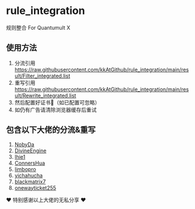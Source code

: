 # rule_integration
规则整合 For Quantumult X

## 使用方法

1. 分流引用 https://raw.githubusercontent.com/kkAtGithub/rule_integration/main/result/Filter_integrated.list
2. 重写引用 https://raw.githubusercontent.com/kkAtGithub/rule_integration/main/result/Rewrite_integrated.list
3. 然后配置好证书📄（如已配置可忽略）
4. 如仍有广告请清除浏览器缓存后重试


## 包含以下大佬的分流&重写

1. [NobyDa](https://github.com/NobyDa)
2. [DivineEngine](https://github.com/DivineEngine)
3. [lhie1](https://github.com/lhie1/Rules/tree/master)
4. [ConnersHua](https://github.com/ConnersHua/Profiles/tree/master)
5. [limbopro](https://github.com/limbopro/Adblock4limbo)
6. [yichahucha](https://github.com/yichahucha/surge)
7. [blackmatrix7](https://github.com/blackmatrix7/ios_rule_script)
8. [onewayticket255](https://github.com/onewayticket255/Surge-Script)

♥ 特别感谢以上大佬的无私分享 ♥



